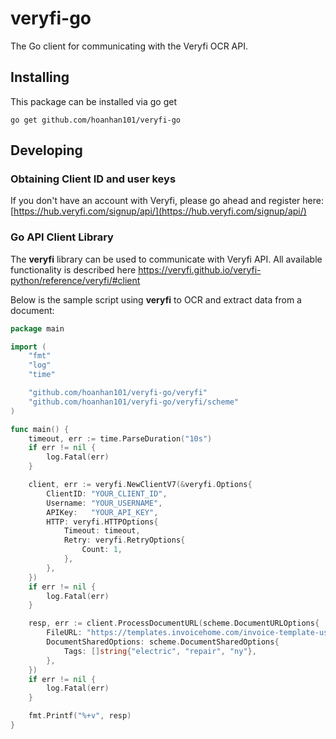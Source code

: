 # veryfi-go

The Go client for communicating with the Veryfi OCR API.

## Installing 

This package can be installed via go get

```
go get github.com/hoanhan101/veryfi-go
```

## Developing

### Obtaining Client ID and user keys

If you don't have an account with Veryfi, please go ahead and register here: [https://hub.veryfi.com/signup/api/](https://hub.veryfi.com/signup/api/)

### Go API Client Library

The **veryfi** library can be used to communicate with Veryfi API. All available functionality is described here <https://veryfi.github.io/veryfi-python/reference/veryfi/#client>

Below is the sample script using **veryfi** to OCR and extract data from a document:

```go
package main

import (
	"fmt"
	"log"
	"time"

	"github.com/hoanhan101/veryfi-go/veryfi"
	"github.com/hoanhan101/veryfi-go/veryfi/scheme"
)

func main() {
	timeout, err := time.ParseDuration("10s")
	if err != nil {
		log.Fatal(err)
	}

	client, err := veryfi.NewClientV7(&veryfi.Options{
		ClientID: "YOUR_CLIENT_ID",
		Username: "YOUR_USERNAME",
		APIKey:   "YOUR_API_KEY",
		HTTP: veryfi.HTTPOptions{
			Timeout: timeout,
			Retry: veryfi.RetryOptions{
				Count: 1,
			},
		},
	})
	if err != nil {
		log.Fatal(err)
	}

	resp, err := client.ProcessDocumentURL(scheme.DocumentURLOptions{
		FileURL: "https://templates.invoicehome.com/invoice-template-us-neat-750px.png",
		DocumentSharedOptions: scheme.DocumentSharedOptions{
			Tags: []string{"electric", "repair", "ny"},
		},
	})
	if err != nil {
		log.Fatal(err)
	}

	fmt.Printf("%+v", resp)
}
```
